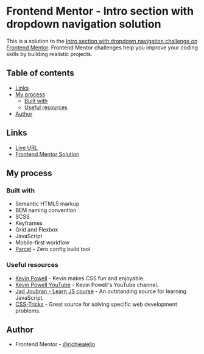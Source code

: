 # Frontend Mentor - Intro section with dropdown navigation solution

This is a solution to the [Intro section with dropdown navigation challenge on Frontend Mentor](https://www.frontendmentor.io/challenges/intro-section-with-dropdown-navigation-ryaPetHE5). Frontend Mentor challenges help you improve your coding skills by building realistic projects. 

## Table of contents

- [Links](#links)
- [My process](#my-process)
  - [Built with](#built-with)
  - [Useful resources](#useful-resources)
- [Author](#author)

## Links

- [Live URL](https://intro-section-page-richieaiello.netlify.app/)
- [Frontend Mentor Solution](https://www.frontendmentor.io/solutions/scss-bem-keyframes-grid-and-flexbox-javascript-parcel-build-tool-pYkiDUPlBN)

## My process

### Built with

- Semantic HTML5 markup
- BEM naming convention
- SCSS
- Keyframes
- Grid and Flexbox
- JavaScript
- Mobile-first workflow
- [Parcel](https://parceljs.org/) - Zero config build tool

### Useful resources

- [Kevin Powell](https://www.kevinpowell.co/) - Kevin makes CSS fun and enjoyable.
- [Kevin Powell YouTube](https://www.youtube.com/kepowob) - Kevin Powell's YouTube channel.
- [Jad Joubran - Learn JS course](https://learnjavascript.online/) - An outstanding source for learning JavaScript.
- [CSS-Tricks](https://css-tricks.com/) - Great source for solving specific web development problems.

## Author

- Frontend Mentor - [@richieaiello](https://www.frontendmentor.io/profile/richieAiello)
